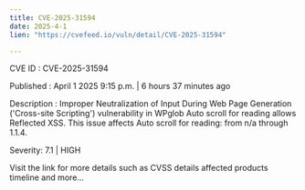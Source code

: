 ```yaml
---
title: CVE-2025-31594
date: 2025-4-1
lien: "https://cvefeed.io/vuln/detail/CVE-2025-31594"

---
```


CVE ID : CVE-2025-31594
 
Published :  April 1
2025
9:15 p.m. | 6 hours
37 minutes ago
 
Description : Improper Neutralization of Input During Web Page Generation ('Cross-site Scripting') vulnerability in WPglob Auto scroll for reading allows Reflected XSS. This issue affects Auto scroll for reading: from n/a through 1.1.4.
 
Severity: 7.1 | HIGH
 
Visit the link for more details
such as CVSS details
affected products
timeline
and more...
